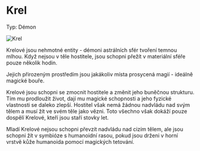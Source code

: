 # Krel

Typ: Démon

![Krel](krel.png)

Krelové jsou nehmotné entity - démoni astrálních sfér tvoření temnou mlhou. Když nejsou v těle hostitele, jsou schopni přežít v materiální sféře pouze několik hodin.

Jejich přirozeným prostředím jsou jakákoliv místa prosycená magií - ideálně magické bouře.

Krelové jsou schopni se zmocnit hostitele a změnit jeho buněčnou strukturu. Tím mu prodloužit život, dají mu magické schopnosti a jeho fyzické vlastnosti se daleko zlepší. Hostitel však nemá žádnou nadvládu nad svým tělem a musí žít ve svém těle jako vězni. Toto všechno však dokáží pouze dospělí Krelové, kteří jsou staří stovky let.

Mladí Krelové nejsou schopni převzít nadvládu nad cizím tělem, ale jsou schopni žít v symbióze s humanoidní rasou, pokud jsou drženi v horní vrstvě kůže humanoida pomocí magických tetování.